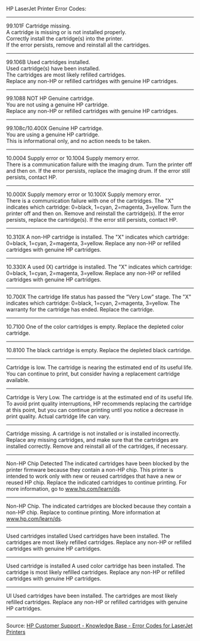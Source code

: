HP LaserJet Printer Error Codes:
___________________________________________________________________________________________

99.101F Cartridge missing.    
A cartridge is missing or is not installed properly.   
Correctly install the cartridge(s) into the printer.<br/>
If the error persists, remove and reinstall all the cartridges.
___________________________________________________________________________________________

99.106B Used cartridges installed.   
Used cartridge(s) have been installed.<br/>
The cartridges are most likely refilled cartridges.<br/>
Replace any non-HP or refilled cartridges with genuine HP cartridges.
___________________________________________________________________________________________

99.1088 NOT HP Genuine cartridge.<br/>
You are not using a genuine HP cartridge.<br/>
Replace any non-HP or refilled cartridges with genuine HP cartridges.
___________________________________________________________________________________________

99.108c/10.400X Genuine HP cartridge.<br/>
You are using a genuine HP cartridge.<br/>
This is informational only, and no action needs to be taken.
___________________________________________________________________________________________

10.0004 Supply error or 10.1004 Supply memory error.<br/>
There is a communication failure with the imaging drum.
Turn the printer off and then on. If the error persists, replace the imaging drum. 
If the error still persists, contact HP.
___________________________________________________________________________________________

10.000X Supply memory error or 10.100X Supply memory error.<br/>
There is a communication failure with one of the cartridges.
The "X" indicates which cartridge: 0=black, 1=cyan, 2=magenta, 3=yellow.
Turn the printer off and then on. Remove and reinstall the cartridge(s). 
If the error persists, replace the cartridge(s). 
If the error still persists, contact HP.
___________________________________________________________________________________________

10.310X
A non-HP cartridge is installed.
The "X" indicates which cartridge: 0=black, 1=cyan, 2=magenta, 3=yellow.
Replace any non-HP or refilled cartridges with genuine HP cartridges.
___________________________________________________________________________________________

10.330X
A used (X) cartridge is installed.
The "X" indicates which cartridge: 0=black, 1=cyan, 2=magenta, 3=yellow.
Replace any non-HP or refilled cartridges with genuine HP cartridges.
___________________________________________________________________________________________

10.700X
The cartridge life status has passed the “Very Low” stage.
The "X" indicates which cartridge: 0=black, 1=cyan, 2=magenta, 3=yellow.
The warranty for the cartridge has ended. Replace the cartridge.
___________________________________________________________________________________________

10.7100
One of the color cartridges is empty.
Replace the depleted color cartridge.
___________________________________________________________________________________________

10.8100
The black cartridge is empty.
Replace the depleted black cartridge.
___________________________________________________________________________________________

Cartridge is low.
The cartridge is nearing the estimated end of its useful life.
You can continue to print, but consider having a replacement cartridge available.
___________________________________________________________________________________________

Cartridge is Very Low.
The cartridge is at the estimated end of its useful life.
To avoid print quality interruptions, HP recommends replacing the cartridge at this point, 
but you can continue printing until you notice a decrease in print quality. Actual cartridge life can vary.
___________________________________________________________________________________________

Cartridge missing.
A cartridge is not installed or is installed incorrectly.
Replace any missing cartridges, and make sure that the cartridges are installed correctly. Remove and reinstall 
all of the cartridges, if necessary.
___________________________________________________________________________________________

Non-HP Chip Detected
The indicated cartridges have been blocked by the printer firmware because they contain a non-HP chip. 
This printer is intended to work only with new or reused cartridges that have a new or reused HP chip.
Replace the indicated cartridges to continue printing. For more information, go to www.hp.com/learn/ds.
___________________________________________________________________________________________

Non-HP Chip.
The indicated cartridges are blocked because they contain a non-HP chip. Replace to continue printing. 
More information at www.hp.com/learn/ds.
___________________________________________________________________________________________

Used cartridges installed
Used cartridges have been installed.
The cartridges are most likely refilled cartridges.
Replace any non-HP or refilled cartridges with genuine HP cartridges.
___________________________________________________________________________________________

Used <color> cartridge is installed
A used color cartridge has been installed.
The cartridge is most likely refilled cartridges.
Replace any non-HP or refilled cartridges with genuine HP cartridges.
___________________________________________________________________________________________

UI
Used cartridges have been installed.
The cartridges are most likely refilled cartridges.
Replace any non-HP or refilled cartridges with genuine HP cartridges.
___________________________________________________________________________________________
  
Source: [HP Customer Support - Knowledge Base - Error Codes for LaserJet Printers](https://support.hp.com/us-en/document/c04369863)
